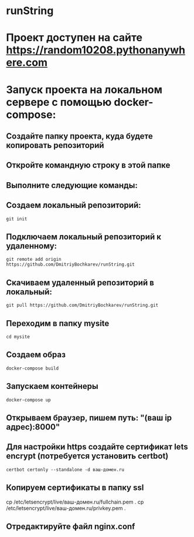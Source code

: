 # runString
# Проект доступен на сайте https://random10208.pythonanywhere.com
# Запуск проекта на локальном сервере с помощью docker-compose:
## Создайте папку проекта, куда будете копировать репозиторий
## Откройте командную строку в этой папке
## Выполните следующие команды:
## Создаем локальный репозиторий:
```
git init
```
## Подключаем локальный репозиторий к удаленному:
```
git remote add origin  https://github.com/DmitriyBochkarev/runString.git
```
## Скачиваем удаленный репозиторий в локальный:
```
git pull https://github.com/DmitriyBochkarev/runString.git
```
## Переходим в папку mysite
```
cd mysite
```
## Создаем образ 
```
docker-compose build
```
## Запускаем контейнеры
```
docker-compose up
```
## Открываем браузер, пишем путь: "(ваш ip адрес):8000"

## Для настройки https создайте сертификат lets encrypt (потребуется установить certbot)
```
certbot certonly --standalone -d ваш-домен.ru
```

## Копируем сертификаты в папку ssl
cp /etc/letsencrypt/live/ваш-домен.ru/fullchain.pem .
cp /etc/letsencrypt/live/ваш-домен.ru/privkey.pem .

## Отредактируйте файл nginx.conf

